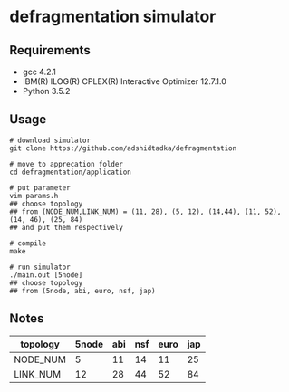 # defragmentation simulator

## Requirements

- gcc 4.2.1
- IBM(R) ILOG(R) CPLEX(R) Interactive Optimizer 12.7.1.0
- Python 3.5.2

## Usage

```
# download simulator
git clone https://github.com/adshidtadka/defragmentation

# move to apprecation folder
cd defragmentation/application

# put parameter
vim params.h
## choose topology 
## from (NODE_NUM,LINK_NUM) = (11, 28), (5, 12), (14,44), (11, 52), (14, 46), (25, 84)
## and put them respectively

# compile
make

# run simulator
./main.out [5node]
## choose topology
## from (5node, abi, euro, nsf, jap)
```


## Notes

|  topology  |  5node  |  abi  |  nsf  |  euro  |  jap  |
| ---- | ---- | ---- | ---- | ---- | ---- |
|  NODE_NUM  |  5   |  11  |  14  |  11  |  25  |
|  LINK_NUM  |  12  |  28  |  44  |  52  |  84  |




```
